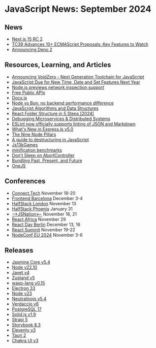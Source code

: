 # JavaScript News: September 2024

## News

- [Next.js 15 RC 2](https://nextjs.org/blog/next-15-rc2)
- [TC39 Advances 10+ ECMAScript Proposals: Key Features to Watch](https://socket.dev/blog/tc39-advances-10-ecmascript-proposals-key-features-to-watch)
- [Announcing Deno 2](https://deno.com/blog/v2.0)

## Resources, Learning, and Articles

- [Announcing VoidZero - Next Generation Toolchain for JavaScript](https://voidzero.dev/posts/announcing-voidzero-inc)
- [JavaScript Due for New Time, Date and Set Features Next Year ](https://thenewstack.io/javascript-due-for-new-time-date-and-set-features-next-year/)
- [Node.js previews network inspection support](https://www.infoworld.com/article/3547304/node-js-previews-network-inspection-support.html)
- [Free Public APIs](https://www.freepublicapis.com/)
- [Docx.js](https://docx.js.org/#/)
- [Node vs Bun: no backend performance difference](https://evertheylen.eu/p/node-vs-bun/)
- [JavaScript Algorithms and Data Structures](https://github.com/trekhleb/javascript-algorithms)
- [React Folder Structure in 5 Steps [2024]](https://www.robinwieruch.de/react-folder-structure/)
- [Debugging Microservices & Distributed Systems](https://sentry.io/resources/debugging-microservices-and-distributed-systems/?utm_medium=paid-community&utm_source=javascriptweekly&utm_campaign=fy25q3-tracing&utm_content=newsletter-tracing-readguide)
- [ESLint now officially supports linting of JSON and Markdown](https://eslint.org/blog/2024/10/eslint-json-markdown-support/)
- [What's New in Express.js v5.0](https://www.trevorlasn.com/blog/whats-new-in-express-5)
- [The Nine Node Pillars](https://www.platformatichq.com/node-principles#radix-:RmjaH1:)
- [A guide to destructuring in JavaScript](https://piccalil.li/blog/a-guide-to-destructuring-in-javascript/)
- [Js13kGames](https://js13kgames.com/2024/)
- [minification benchmarks](https://github.com/privatenumber/minification-benchmarks)
- [Don't Sleep on AbortController](https://kettanaito.com/blog/dont-sleep-on-abort-controller)
- [Bundling Past, Present, and Future](https://www.youtube.com/watch?v=JUS6EPMbk0U)
- [OneJS](https://onejs.com/)

## Conferences

- [Connect.Tech](https://2024.connect.tech/) November 18-20
- [Frontend Barcelona](https://frontend.barcelona/) December 3-4
- [HalfStack London](https://halfstackconf.com/london) November 13
- [HalfStack Phoenix](https://halfstackconf.com/phoenix) January 31
- [-->JSNation<--](https://jsnation.us/) November 18, 21
- [React Africa](https://react-africa.com/?utm_source=thisweekinreact) November 29
- [React Day Berlin](https://reactday.berlin/) December 13, 16
- [React Summit](https://reactsummit.us/) November 19-22
- [NodeConf EU 2024](https://ti.to/nearform/nodeconf-eu-24) November 3-6


## Releases

- [Jasmine Core v5.4](https://github.com/jasmine/jasmine/blob/main/release_notes/5.4.0.md)
- [Node v22.10](https://nodejs.org/en/blog/release/v22.10.0)
- [Javet v4](https://github.com/caoccao/Javet/releases/tag/4.0.0)
- [Zustand v5](https://github.com/pmndrs/zustand/releases/tag/v5.0.0)
- [wasp-lang v0.15](https://github.com/wasp-lang/wasp/releases/tag/v0.15.0)
- [Electron 33](https://www.electronjs.org/blog/electron-33-0)
- [Node v23](https://nodejs.org/en/blog/release/v23.0.0)
- [Neutralinojs v5.4](https://github.com/neutralinojs/neutralinojs/releases/tag/v5.4.0)
- [Verdaccio v6](https://github.com/verdaccio/verdaccio/releases/tag/v6.0.0)
- [PostgreSQL 17](https://www.postgresql.org/about/news/postgresql-17-released-2936/)
- [Solid.js v1.9](https://github.com/solidjs/solid/releases/tag/v1.9.0)
- [Strapi 5](https://strapi.io/launch-week)
- [Storybook 8.3](https://storybook.js.org/blog/storybook-8-3/)
- [Eleventy v3](https://www.11ty.dev/blog/eleventy-v3/)
- [Tauri 2](https://v2.tauri.app/blog/tauri-20/)
- [Chakra UI v3](https://www.chakra-ui.com/blog/00-announcing-v3)
